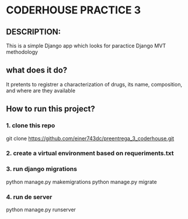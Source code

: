 # CODERHOUSE PRACTICE 3

## DESCRIPTION:
This is a simple Django app which looks for paractice Django MVT methodology

## what does it do?
It pretents to registrer a characterization of drugs, its name, composition, and where are they available

## How to run this project?
### 1. clone this repo
git clone https://github.com/einer743dc/preentrega_3_coderhouse.git
### 2. create a virtual environment based on requeriments.txt
### 3. run django migrations
python manage.py makemigrations
python manage.py migrate
### 4. run de server
python manage.py runserver